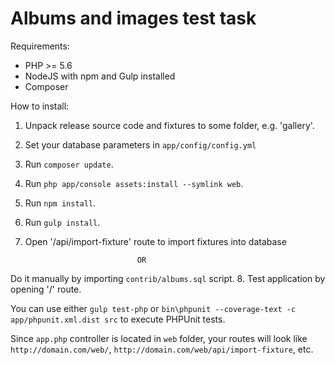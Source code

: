 # Albums and images test task

Requirements:

- PHP >= 5.6
- NodeJS with npm and Gulp installed
- Composer

How to install:

1. Unpack release source code and fixtures to some folder, e.g. 'gallery'.
2. Set your database parameters in `app/config/config.yml`
3. Run `composer update`.
4. Run `php app/console assets:install --symlink web`.
5. Run `npm install`.
6. Run `gulp install`.
7. Open '/api/import-fixture' route to import fixtures into database

                                OR

Do it manually by importing `contrib/albums.sql` script.
8. Test application by opening '/' route.

You can use either `gulp test-php` or `bin\phpunit --coverage-text -c app/phpunit.xml.dist src` to execute PHPUnit tests.

Since `app.php` controller is located in `web` folder, your routes will look like `http://domain.com/web/`,
`http://domain.com/web/api/import-fixture`, etc.